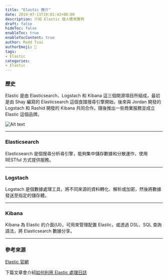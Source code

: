 ```yaml
---
title: "Elastic 簡介"
date: 2019-07-11T19:01:43+08:00
description: 介紹 Elastic 個人應用實例
draft: false
hideToc: false
enableToc: true
enableTocContent: true
author: Redd Tsai
authorEmoji: 🐔
tags:
- Elastic
categories:
- Elastic
---
```


<!--more-->

### 歷史

Elastic 是由 Elasticsearch、Logstach 和 Kibana 這三個開源項目所組成，最初是由 Shay 編寫的 Elasticsearch 這個食譜搜尋引擎開始，後來與 Jordan 開發的 Logstach 和 Rashid 開發的 Kibana 共同合作。隨後推出一些商業服務並成立 Elastic 這個品牌。

![Alt text](/images/elk-stack.svg)

* * * *

### Elasticsearch

Elasticsearch 是個搜尋分析尋引擎，能夠集中儲存數據和分散運作，使用 RESTful 方式提供服務。

* * * *

### Logstach

Logstach 是個數據處理工具，將不同來源的資料轉化、解析或加密，然後將數據發送至指定的儲存體。

* * * *

### Kibana

Kibana 為 Elastic 的介面(UI)，可用來管理配置 Elastic，或透過 DSL、SQL 查詢語法，將 Elasticsearch 數據分享。

* * * *

### 參考來源  

[Elastic 官網](https://www.elastic.co/cn/)

下篇文章會介紹[如何利用 Elastic 處理日誌](https://reddtsai.github.io/posts/elk_logging)
